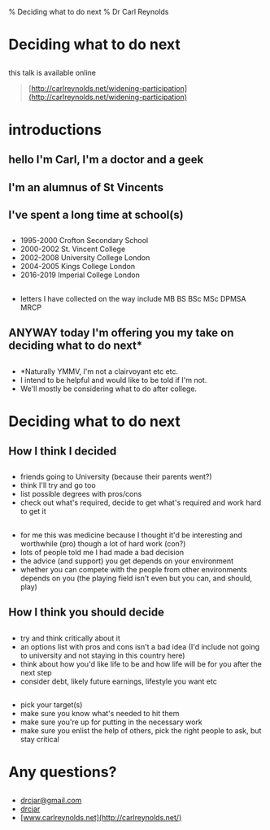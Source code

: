 % Deciding what to do next
% Dr Carl Reynolds 


# Deciding what to do next

##

this talk is available online 

> [http://carlreynolds.net/widening-participation](http://carlreynolds.net/widening-participation)

# introductions 

## hello I'm Carl, I'm a doctor and a geek

## I'm an alumnus of St Vincents

## I've spent a long time at school(s)

##

- 1995-2000 Crofton Secondary School
- 2000-2002 St. Vincent College
- 2002-2008 University College London 
- 2004-2005 Kings College London
- 2016-2019 Imperial College London

##

- letters I have collected on the way include MB BS BSc MSc DPMSA MRCP

## ANYWAY today I'm offering you my take on deciding what to do next*

##

- *Naturally YMMV, I'm not a clairvoyant etc etc. 
- I intend to be helpful and would like to be told if I'm not. 
- We'll mostly be considering what to do after college.

# Deciding what to do next

## How I think I decided

##

- friends going to University (because their parents went?)
- think I'll try and go too
- list possible degrees with pros/cons
- check out what's required, decide to get what's required and work hard to get it

##

- for me this was medicine because I thought it'd be interesting and worthwhile (pro) though a lot of hard work (con?)
- lots of people told me I had made a bad decision
- the advice (and support) you get depends on your environment
- whether you can compete with the people from other environments depends on you (the playing field isn't even but you can, and should, play)

## How I think you should decide

##

- try and think critically about it
- an options list with pros and cons isn't a bad idea (I'd include not going to university and not staying in this country here)
- think about how you'd like life to be and how life will be for you after the next step 
- consider debt, likely future earnings, lifestyle you want etc

##

- pick your target(s)
- make sure you know what's needed to hit them
- make sure you're up for putting in the necessary work
- make sure you enlist the help of others, pick the right people to ask, but stay critical

# Any questions?

##

- <drcjar@gmail.com>
- [drcjar](https://twitter.com/drcjar) 
- [www.carlreynolds.net](http://carlreynolds.net/)
















